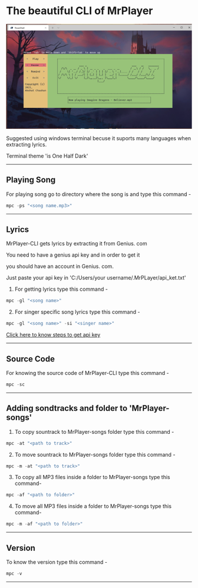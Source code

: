 # The beautiful CLI of MrPlayer

![player](assets/main.png)

Suggested using windows terminal becuse it suports
many languages when extracting lyrics.

Terminal theme 'is One Half Dark'

---

## Playing Song

For playing song go to directory where the song is and type this command -

```powershell
mpc -ps "<song name.mp3>"
```

---

## Lyrics
MrPlayer-CLI gets lyrics by extracting it from Genius. com

You need to have a genius api key and in order to get it

you should have an account in Genius. com.

Just paste your api key in 'C:/Users/your username/.MrPLayer/api_ket.txt'


1. For getting lyrics type this command -

```powershell
mpc -gl "<song name>"
```
2. For singer specific song lyrics type this command -

```powershell
mpc -gl "<song name>" -si "<singer name>"
```
[Click here to know steps to get api key](Genius_api_key.md)

---

## Source Code

For knowing the source code of MrPlayer-CLI type this command -

```powershell
mpc -sc
```
---

## Adding sondtracks and folder to 'MrPlayer-songs'

1. To copy sountrack to MrPlayer-songs folder type this command -

```powershell
mpc -at "<path to track>"
```

2. To move sountrack to MrPlayer-songs folder type this command -

```powershell
mpc -m -at "<path to track>"
```

3. To copy all MP3 files inside a folder to MrPlayer-songs type this command-

```powershell
mpc -af "<path to folder>"
```

4. To move all MP3 files inside a folder to MrPlayer-songs type this command-

```powershell
mpc -m -af "<path to folder>"
```

---

## Version

To know the version type this command -

```powershell
mpc -v
```

---
